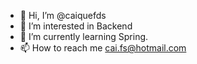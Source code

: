 - 👋 Hi, I’m @caiquefds
- 👀 I’m interested in Backend
- 🌱 I’m currently learning Spring.
- 📫 How to reach me cai.fs@hotmail.com

<!---
caiquefds/caiquefds is a ✨ special ✨ repository because its `README.md` (this file) appears on your GitHub profile.
You can click the Preview link to take a look at your changes.
--->
